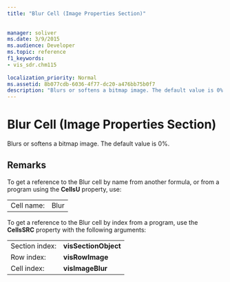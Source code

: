 ```yaml
---
title: "Blur Cell (Image Properties Section)"
 
 
manager: soliver
ms.date: 3/9/2015
ms.audience: Developer
ms.topic: reference
f1_keywords:
- vis_sdr.chm115
 
localization_priority: Normal
ms.assetid: 8b077cdb-6036-4f77-dc20-a476bb75b0f7
description: "Blurs or softens a bitmap image. The default value is 0%."
---
```


# Blur Cell (Image Properties Section)

Blurs or softens a bitmap image. The default value is 0%.
  
## Remarks

To get a reference to the Blur cell by name from another formula, or from a program using the **CellsU** property, use: 
  
|||
|:-----|:-----|
| Cell name:  <br/> | Blur  <br/> |
   
To get a reference to the Blur cell by index from a program, use the **CellsSRC** property with the following arguments: 
  
|||
|:-----|:-----|
| Section index:  <br/> |**visSectionObject** <br/> |
| Row index:  <br/> |**visRowImage** <br/> |
| Cell index:  <br/> |**visImageBlur** <br/> |
   


